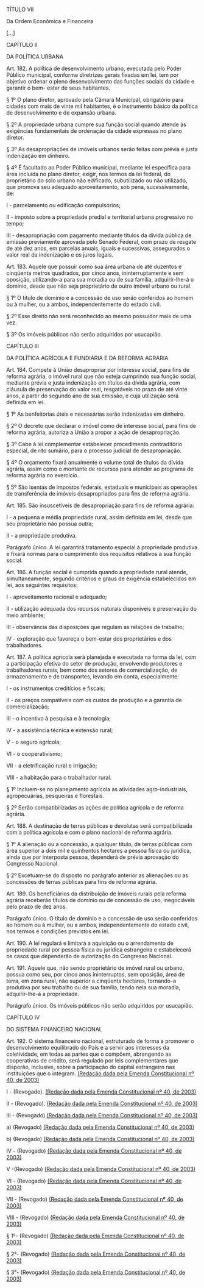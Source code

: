 TÍTULO VII

Da Ordem Econômica e Financeira 

[…]

CAPÍTULO II

DA POLÍTICA URBANA

Art. 182. A política de desenvolvimento urbano, executada pelo Poder Público municipal, conforme diretrizes gerais fixadas em lei, tem por objetivo ordenar o pleno desenvolvimento das funções sociais da cidade e garantir o bem- estar de seus habitantes.

§ 1º O plano diretor, aprovado pela Câmara Municipal, obrigatório para cidades com mais de vinte mil habitantes, é o instrumento básico da política de desenvolvimento e de expansão urbana.

§ 2º A propriedade urbana cumpre sua função social quando atende às exigências fundamentais de ordenação da cidade expressas no plano diretor.

§ 3º As desapropriações de imóveis urbanos serão feitas com prévia e justa indenização em dinheiro. 

§ 4º É facultado ao Poder Público municipal, mediante lei específica para área incluída no plano diretor, exigir, nos termos da lei federal, do proprietário do solo urbano não edificado, subutilizado ou não utilizado, que promova seu adequado aproveitamento,    sob pena, sucessivamente, de:

I - parcelamento ou edificação compulsórios;

II - imposto sobre a propriedade predial e territorial urbana progressivo no tempo;

III - desapropriação com pagamento mediante títulos da dívida pública de emissão previamente aprovada pelo Senado Federal, com prazo de resgate de até dez anos, em parcelas anuais, iguais e sucessivas, assegurados o valor real da indenização e os juros legais.

Art. 183. Aquele que possuir como sua área urbana de até duzentos e cinqüenta metros quadrados, por cinco anos, ininterruptamente e sem oposição, utilizando-a para sua moradia ou de sua família, adquirir-lhe-á o domínio, desde que não seja proprietário de outro imóvel urbano ou rural. 

§ 1º O título de domínio e a concessão de uso serão conferidos ao homem ou à mulher, ou a ambos, independentemente do estado civil. 

§ 2º Esse direito não será reconhecido ao mesmo possuidor mais de uma vez. 

§ 3º Os imóveis públicos não serão adquiridos por usucapião. 

CAPÍTULO III

DA POLÍTICA AGRÍCOLA E FUNDIÁRIA E DA REFORMA AGRÁRIA

Art. 184. Compete à União desapropriar por interesse social, para fins de reforma agrária, o imóvel rural que não esteja cumprindo sua função social, mediante prévia e justa indenização em títulos da dívida agrária, com cláusula de preservação do valor real, resgatáveis no prazo de até vinte anos, a partir do segundo ano de sua emissão, e cuja utilização será definida em lei. 

§ 1º As benfeitorias úteis e necessárias serão indenizadas em dinheiro. 

§ 2º O decreto que declarar o imóvel como de interesse social, para fins de reforma agrária, autoriza a União a propor a ação de desapropriação. 

§ 3º Cabe à lei complementar estabelecer procedimento contraditório especial, de rito sumário, para o processo judicial de desapropriação. 

§ 4º O orçamento fixará anualmente o volume total de títulos da dívida agrária, assim como o montante de recursos para atender ao programa de reforma agrária no exercício.

§ 5º São isentas de impostos federais, estaduais e municipais as operações de transferência de imóveis desapropriados para fins de reforma agrária.

Art. 185. São insuscetíveis de desapropriação para fins de reforma agrária: 

I - a pequena e média propriedade rural, assim definida em lei, desde que seu proprietário não possua outra;

II - a propriedade produtiva. 

Parágrafo único. A lei garantirá tratamento especial à propriedade produtiva e fixará normas para o cumprimento dos requisitos relativos a sua função social. 

Art. 186. A função social é cumprida quando a propriedade rural atende, simultaneamente, segundo critérios e graus de exigência estabelecidos em lei, aos seguintes requisitos: 

I - aproveitamento racional e adequado;

II - utilização adequada dos recursos naturais disponíveis e preservação do meio ambiente;

III - observância das disposições que regulam as relações de trabalho;

IV - exploração que favoreça o bem-estar dos proprietários e dos trabalhadores.

Art. 187. A política agrícola será planejada e executada na forma da lei, com a participação efetiva do setor de produção, envolvendo produtores e trabalhadores rurais, bem como dos setores de comercialização, de armazenamento e de transportes, levando em conta, especialmente: 

I - os instrumentos creditícios e fiscais;

II - os preços compatíveis com os custos de produção e a garantia de comercialização;

III - o incentivo à pesquisa e à tecnologia;

IV - a assistência técnica e extensão rural;

V - o seguro agrícola;

VI - o cooperativismo;

VII - a eletrificação rural e irrigação;

VIII - a habitação para o trabalhador rural.

§ 1º Incluem-se no planejamento agrícola as atividades agro-industriais, agropecuárias, pesqueiras e florestais.

§ 2º Serão compatibilizadas as ações de política agrícola e de reforma agrária.

Art. 188. A destinação de terras públicas e devolutas será compatibilizada com a política agrícola e com o plano nacional de reforma agrária. 

§ 1º A alienação ou a concessão, a qualquer título, de terras públicas com área superior a dois mil e quinhentos hectares a pessoa física ou jurídica, ainda que por interposta pessoa, dependerá de prévia aprovação do Congresso Nacional.

§ 2º Excetuam-se do disposto no parágrafo anterior as alienações ou as concessões de terras públicas para fins de reforma agrária.

Art. 189. Os beneficiários da distribuição de imóveis rurais pela reforma agrária receberão títulos de domínio ou de concessão de uso, inegociáveis pelo prazo de dez anos.

Parágrafo único. O título de domínio e a concessão de uso serão conferidos ao homem ou à mulher, ou a ambos, independentemente do estado civil, nos termos e condições previstos em lei. 

Art. 190. A lei regulará e limitará a aquisição ou o arrendamento de propriedade rural por pessoa física ou jurídica estrangeira e estabelecerá os casos que dependerão de autorização do Congresso Nacional. 

Art. 191. Aquele que, não sendo proprietário de imóvel rural ou urbano, possua como seu, por cinco anos ininterruptos, sem oposição, área de terra, em zona rural, não superior a cinqüenta hectares, tornando-a produtiva por seu trabalho ou de sua família, tendo nela sua moradia, adquirir-lhe-á a propriedade. 

Parágrafo único. Os imóveis públicos não serão adquiridos por usucapião. 

CAPÍTULO IV

DO SISTEMA FINANCEIRO NACIONAL

Art. 192. O sistema financeiro nacional, estruturado de forma a promover o desenvolvimento equilibrado do País e a servir aos interesses da coletividade, em todas as partes que o compõem, abrangendo as cooperativas de crédito, será regulado por leis complementares que disporão, inclusive, sobre a participação do capital estrangeiro nas instituições que o integram.       [(Redação dada pela Emenda Constitucional nº 40, de 2003)](http://www.planalto.gov.br/ccivil_03/constituicao/Emendas/Emc/emc40.htm#art2)

I - (Revogado).     [(Redação dada pela Emenda Constitucional nº 40, de 2003)](http://www.planalto.gov.br/ccivil_03/constituicao/Emendas/Emc/emc40.htm#art2)

II - (Revogado).     [(Redação dada pela Emenda Constitucional nº 40, de 2003)](http://www.planalto.gov.br/ccivil_03/constituicao/Emendas/Emc/emc40.htm#art2)

III - (Revogado)     [(Redação dada pela Emenda Constitucional nº 40, de 2003)](http://www.planalto.gov.br/ccivil_03/constituicao/Emendas/Emc/emc40.htm#art2)

a) (Revogado)     [(Redação dada pela Emenda Constitucional nº 40, de 2003)](http://www.planalto.gov.br/ccivil_03/constituicao/Emendas/Emc/emc40.htm#art2)

b) (Revogado)     [(Redação dada pela Emenda Constitucional nº 40, de 2003)](http://www.planalto.gov.br/ccivil_03/constituicao/Emendas/Emc/emc40.htm#art2)

IV - (Revogado)     [(Redação dada pela Emenda Constitucional nº 40, de 2003)](http://www.planalto.gov.br/ccivil_03/constituicao/Emendas/Emc/emc40.htm#art2)

V -(Revogado)     [(Redação dada pela Emenda Constitucional nº 40, de 2003)](http://www.planalto.gov.br/ccivil_03/constituicao/Emendas/Emc/emc40.htm#art2)

VI - (Revogado)     [(Redação dada pela Emenda Constitucional nº 40, de 2003)](http://www.planalto.gov.br/ccivil_03/constituicao/Emendas/Emc/emc40.htm#art2)

VII - (Revogado)     [(Redação dada pela Emenda Constitucional nº 40, de 2003)](http://www.planalto.gov.br/ccivil_03/constituicao/Emendas/Emc/emc40.htm#art2)

VIII - (Revogado)     [(Redação dada pela Emenda Constitucional nº 40, de 2003)](http://www.planalto.gov.br/ccivil_03/constituicao/Emendas/Emc/emc40.htm#art2)

§ 1°- (Revogado)     [(Redação dada pela Emenda Constitucional nº 40, de 2003)](http://www.planalto.gov.br/ccivil_03/constituicao/Emendas/Emc/emc40.htm#art2)

§ 2°- (Revogado)     [(Redação dada pela Emenda Constitucional nº 40, de 2003)](http://www.planalto.gov.br/ccivil_03/constituicao/Emendas/Emc/emc40.htm#art2)

§ 3°- (Revogado)     [(Redação dada pela Emenda Constitucional nº 40, de 2003)](http://www.planalto.gov.br/ccivil_03/constituicao/Emendas/Emc/emc40.htm#art2)

 